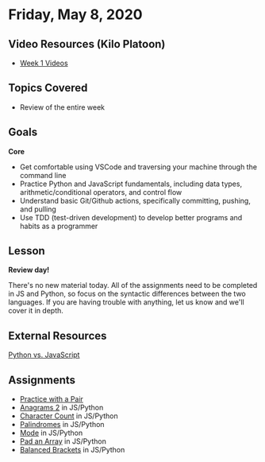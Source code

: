 # Friday, May 8, 2020
## Video Resources (Kilo Platoon)
- [Week 1 Videos](https://www.youtube.com/playlist?list=PLu0CiQ7bzwESYJl7C3MPTh64EZP0Od-vW)

## Topics Covered
- Review of the entire week

## Goals
**Core**
- Get comfortable using VSCode and traversing your machine through the command line
- Practice Python and JavaScript fundamentals, including data types, arithmetic/conditional operators, and control flow
- Understand basic Git/Github actions, specifically committing, pushing, and pulling
- Use TDD (test-driven development) to develop better programs and habits as a programmer

## Lesson
**Review day!**

There's no new material today. All of the assignments need to be completed in JS and Python, so focus on the syntactic differences between the two languages.
If you are having trouble with anything, let us know and we'll cover it in depth.

## External Resources
[Python vs. JavaScript](https://realpython.com/python-vs-javascript/#javascript-vs-python)

## Assignments
- [Practice with a Pair](https://github.com/limaplatoon/git-pair)
- [Anagrams 2](https://github.com/limaplatoon/anagrams2) in JS/Python
- [Character Count](https://github.com/limaplatoon/char-count) in JS/Python
- [Palindromes](https://github.com/limaplatoon/palindromes) in JS/Python
- [Mode](https://github.com/limaplatoon/calculate-mode) in JS/Python
- [Pad an Array](https://github.com/limaplatoon/pad-array) in JS/Python
- [Balanced Brackets](https://github.com/limaplatoon/balanced-parentheses) in JS/Python
